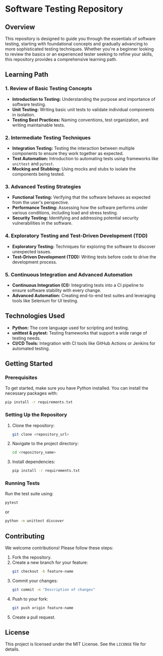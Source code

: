# Software Testing Repository

## Overview

This repository is designed to guide you through the essentials of software testing, starting with foundational concepts and gradually advancing to more sophisticated testing techniques. Whether you're a beginner looking to review the basics or an experienced tester seeking to refine your skills, this repository provides a comprehensive learning path.

## Learning Path

### 1. **Review of Basic Testing Concepts**
- **Introduction to Testing:** Understanding the purpose and importance of software testing.
- **Unit Testing:** Writing basic unit tests to validate individual components in isolation.
- **Testing Best Practices:** Naming conventions, test organization, and writing maintainable tests.

### 2. **Intermediate Testing Techniques**
- **Integration Testing:** Testing the interaction between multiple components to ensure they work together as expected.
- **Test Automation:** Introduction to automating tests using frameworks like `unittest` and `pytest`.
- **Mocking and Stubbing:** Using mocks and stubs to isolate the components being tested.

### 3. **Advanced Testing Strategies**
- **Functional Testing:** Verifying that the software behaves as expected from the user's perspective.
- **Performance Testing:** Assessing how the software performs under various conditions, including load and stress testing.
- **Security Testing:** Identifying and addressing potential security vulnerabilities in the software.

### 4. **Exploratory Testing and Test-Driven Development (TDD)**
- **Exploratory Testing:** Techniques for exploring the software to discover unexpected issues.
- **Test-Driven Development (TDD):** Writing tests before code to drive the development process.

### 5. **Continuous Integration and Advanced Automation**
- **Continuous Integration (CI):** Integrating tests into a CI pipeline to ensure software stability with every change.
- **Advanced Automation:** Creating end-to-end test suites and leveraging tools like Selenium for UI testing.

## Technologies Used

- **Python:** The core language used for scripting and testing.
- **unittest & pytest:** Testing frameworks that support a wide range of testing needs.
- **CI/CD Tools:** Integration with CI tools like GitHub Actions or Jenkins for automated testing.

## Getting Started

### Prerequisites

To get started, make sure you have Python installed. You can install the necessary packages with:

```bash
pip install -r requirements.txt
```

### Setting Up the Repository
1. Clone the repository:
   ```bash
   git clone <repository_url>
   ```
2. Navigate to the project directory:
   ```bash
   cd <repository_name>
   ```
3. Install dependencies:
   ```bash
   pip install -r requirements.txt
   ```

### Running Tests
Run the test suite using:

```bash
pytest
```

or

```bash
python -m unittest discover
```

## Contributing

We welcome contributions! Please follow these steps:
1. Fork the repository.
2. Create a new branch for your feature:
   ```bash
   git checkout -b feature-name
   ```
3. Commit your changes:
   ```bash
   git commit -m "Description of changes"
   ```
4. Push to your fork:
   ```bash
   git push origin feature-name
   ```
5. Create a pull request.

## License

This project is licensed under the MIT License. See the `LICENSE` file for details.

